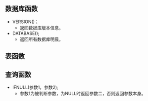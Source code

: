## 数据库函数
 - VERSION()；
    - 返回数据库版本信息。
 - DATABASE();
    - 返回所有数据库明晨。
## 表函数
## 查询函数
- IFNULL(参数1，参数2);
    - 参数1为被判断参数，为NULL时返回参数二，否则返回参数本身。